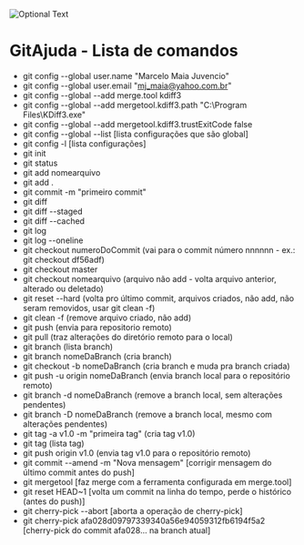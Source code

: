 ![Optional Text](../master/img/GitLogo.png)
# GitAjuda - Lista de comandos


- git config --global user.name "Marcelo Maia Juvencio"
- git config --global user.email "mj_maia@yahoo.com.br"
- git config --global --add merge.tool kdiff3
- git config --global --add mergetool.kdiff3.path "C:\Program Files\KDiff3.exe"
- git config --global --add mergetool.kdiff3.trustExitCode false
- git config --global --list [lista configurações que são global]
- git config -l [lista configurações]
- git init
- git status
- git add nomearquivo
- git add .
- git commit -m "primeiro commit"
- git diff
- git diff --staged
- git diff --cached
- git log
- git log --oneline
- git checkout numeroDoCommit (vai para o commit número nnnnnn - ex.: git checkout df56adf)
- git checkout master
- git checkout nomearquivo (arquivo não add - volta arquivo anterior, alterado ou deletado)
- git reset --hard (volta pro último commit, arquivos criados, não add, não seram removidos, usar git clean -f)
- git clean -f (remove arquivo criado, não add)
- git push (envia para repositorio remoto)
- git pull (traz alterações do diretório remoto para o local)
- git branch (lista branch)
- git branch nomeDaBranch (cria branch)
- git checkout -b nomeDaBranch (cria branch e muda pra branch criada)
- git push -u origin nomeDaBranch (envia branch local para o repositório remoto)
- git branch -d nomeDaBranch (remove a branch local, sem alterações pendentes)
- git branch -D nomeDaBranch (remove a branch local, mesmo com alterações pendentes)
- git tag -a v1.0 -m "primeira tag" (cria tag v1.0)
- git tag (lista tag)
- git push origin v1.0 (envia tag v1.0 para o repositório remoto)
- git commit --amend -m "Nova mensagem" [corrigir mensagem do último commit antes do push]
- git mergetool [faz merge com a ferramenta configurada em merge.tool]
- git reset HEAD~1 [volta um commit na linha do tempo, perde o histórico (antes do push)]
- git cherry-pick --abort [aborta a operação de cherry-pick]
- git cherry-pick afa028d09797339340a56e94059312fb6194f5a2 [cherry-pick do commit afa028... na branch atual]
